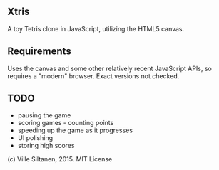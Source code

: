 ## Xtris

A toy Tetris clone in JavaScript, utilizing the HTML5 canvas.


## Requirements

Uses the canvas and some other relatively recent JavaScript APIs, so
requires a "modern" browser. Exact versions not checked.


## TODO

* pausing the game
* scoring games - counting points
* speeding up the game as it progresses
* UI polishing
* storing high scores



(c) Ville Siltanen, 2015. MIT License
